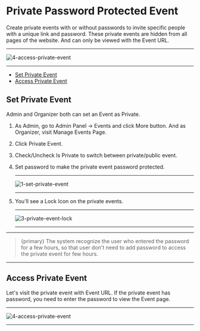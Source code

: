 # Private Password Protected Event

Create private events with or without passwords to invite specific people with a unique link and password. These private events are hidden from all pages of the website. And can only be viewed with the Event URL.

---

![4-access-private-event](http://eventmie-pro-docs.test/images/fullyloaded/4-access-private-event.png "4-access-private-event")

---

- [Set Private Event](#Set-Private-Event)
- [Access Private Event](#Access-Private-Event)


<a name="Set-Private-Event"></a> 
## Set Private Event

Admin and Organizer both can set an Event as Private.

1. As Admin, go to Admin Panel -> Events and click More button. And as Organizer, visit Manage Events Page.
2. Click Private Event.
3. Check/Uncheck Is Private to switch between private/public event.
4. Set password to make the private event password protected.

    ---

    ![1-set-private-event](http://eventmie-pro-docs.test/images/fullyloaded/1-set-private-event.png "1-set-private-event")

    ---

5. You'll see a Lock Icon on the private events.

    ---

    ![3-private-event-lock](http://eventmie-pro-docs.test/images/fullyloaded/3-private-event-lock.png "3-private-event-lock")

    ---

---

>{primary} The system recognize the user who entered the password for a few hours, so that user don't need to add password to access the private event for few hours.

---


<a name="Access-Private-Event"></a> 
## Access Private Event

Let's visit the private event with Event URL. If the private event has password, you need to enter the password to view the Event page.

---

![4-access-private-event](http://eventmie-pro-docs.test/images/fullyloaded/4-access-private-event.png "4-access-private-event")

---

